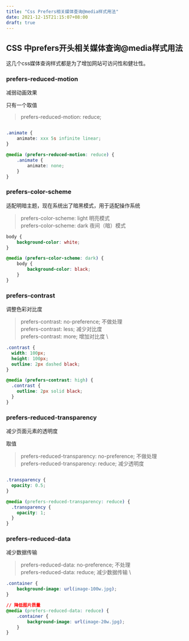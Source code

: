 ```yaml
---
title: "Css Prefers相关媒体查询@media样式用法"
date: 2021-12-15T21:15:07+08:00
draft: true
---
```



## CSS 中prefers开头相关媒体查询@media样式用法

这几个css媒体查询样式都是为了增加网站可访问性和健壮性。


### prefers-reduced-motion

减弱动画效果

只有一个取值

> prefers-reduced-motion: reduce;

```css

.animate {
    animate: xxx 5s infinite linear;
}

@media (prefers-reduced-motion: reduce) {
    .animate {
        animate: none;
    }
}

```


### prefers-color-scheme

适配明暗主题，现在系统出了暗黑模式，用于适配操作系统

> prefers-color-scheme: light 明亮模式 \
> prefers-color-scheme: dark  夜间（暗）模式

```css
body {
    background-color: white;
}

@media (prefers-color-scheme: dark) {
    body {
        background-color: black;
    }
}
```

### prefers-contrast

调整色彩对比度

> prefers-contrast: no-preference; 不做处理 \
> prefers-contrast: less; 减少对比度 \
> prefers-contrast: more; 增加对比度 \


```css
.contrast {
  width: 100px;
  height: 100px;
  outline: 2px dashed black;
}

@media (prefers-contrast: high) {
  .contrast {
    outline: 2px solid black;
  }
}
```



### prefers-reduced-transparency

减少页面元素的透明度

取值

> prefers-reduced-transparency: no-preference; 不做处理 \
> prefers-reduced-transparency: reduce; 减少透明度

```css

.transparency {
  opacity: 0.5;
}

@media (prefers-reduced-transparency: reduce) {
  .transparency {
    opacity: 1;
  }
}

```


### prefers-reduced-data

减少数据传输

> prefers-reduced-data: no-preference; 不处理 \
> prefers-reduced-data: reduce; 减少数据传输 \


```css
.container {
    background-image: url(image-100w.jpg);
}

// 降低图片质量
@media (prefers-reduced-data: reduce) {
    .container {
        background-image: url(image-20w.jpg);
    }
}
```

